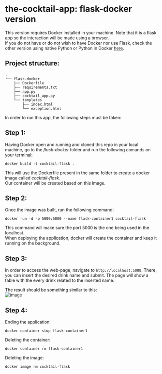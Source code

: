 # the-cocktail-app: flask-docker version 
This version requires Docker installed in your machine. Note that it is a flask app so the interaction will be made using a browser.  
If you do not have or do not wish to have Docker nor use Flask, check the other version using native Python or Python in Docker [here](https://github.com/Eldov/the-cocktail-app/blob/main/README.md). 

## Project structure:
```
.
└── flask-docker
    ├── Dockerfile
    ├── requirements.txt
    ├── app.py
    ├── cocktail_app.py
    └── templates
        ├── index.html
        └── exception.html

```
  
In order to run this app, the following steps must be taken:  
  
## **Step 1:**
Having Docker open and running and cloned this repo in your local machine, go to the *flask-docker* folder and run the following comands on your terminal:  
```
docker build -t cocktail-flask .
```
This will use the Dockerfile present in the same folder to create a docker image called *cocktail-flask*.  
Our container will be created based on this image.  
  
## **Step 2:**


Once the image was built, run the following command:  
```
docker run -d -p 5000:5000 --name flask-container1 cocktail-flask
```

This command will make sure the port 5000 is the one being used in the localhost.   
When deploying the application, docker will create the container and keep it running on the background.  

## **Step 3:**

In order to access the web-page, navigate to `http://localhost:5000`.
There, you can insert the desired drink name and submit. The page will show a table with the every drink related to the inserted name. 

The result should be something similar to this:  
![image](https://github.com/Eldov/the-cocktail-app/assets/21317788/7976727d-5df9-4238-9627-e872214991e0)

## **Step 4:**
Ending the application:    
```
docker container stop flask-container1
```  
Deleting the container:  
```
docker container rm flask-container1
```
Deleting the image:  
```
docker image rm cocktail-flask
```
